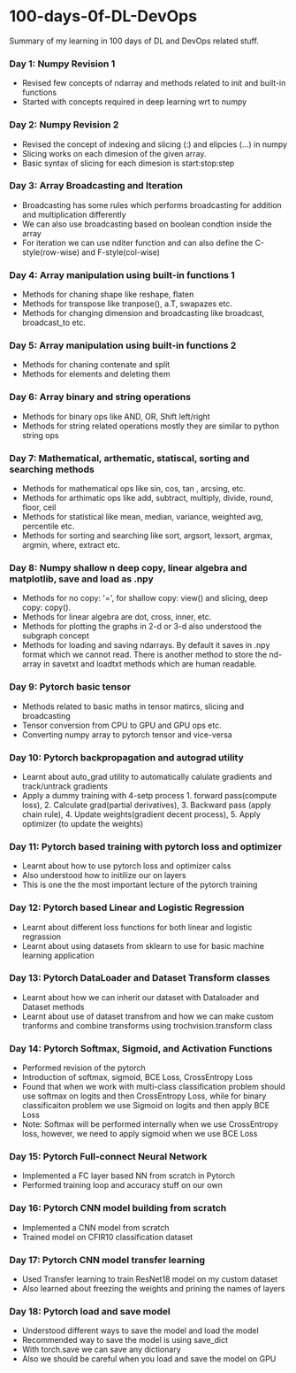 # 100-days-0f-DL-DevOps
Summary of my learning in 100 days of DL and DevOps related stuff. 

### Day 1: Numpy Revision 1  
* Revised few concepts of ndarray and methods related to init and built-in functions
* Started with concepts required in deep learning wrt to numpy  

### Day 2: Numpy Revision 2  
* Revised the concept of indexing and slicing (:) and elipcies (...) in numpy
* Slicing works on each dimesion of the given array. 
* Basic syntax of slicing for each dimesion is start:stop:step

### Day 3: Array Broadcasting and Iteration  
* Broadcasting has some rules which performs broadcasting for addition and multiplication differently  
* We can also use broadcasting based on boolean condtion inside the array   
* For iteration we can use nditer function and can also define the C-style(row-wise) and F-style(col-wise)   

### Day 4: Array manipulation using built-in functions 1  
* Methods for chaning shape like reshape, flaten 
* Methods for transpose like tranpose(), a.T, swapazes etc.   
* Methods for changing dimension and broadcasting like broadcast, broadcast_to etc.

### Day 5: Array manipulation using built-in functions 2  
* Methods for chaning contenate and split  
* Methods for elements and deleting them   

### Day 6: Array binary and string operations   
* Methods for binary ops like AND, OR, Shift left/right  
* Methods for string related operations mostly they are similar to python string ops 

### Day 7: Mathematical, arthematic, statiscal, sorting and searching methods   
* Methods for mathematical ops like sin, cos, tan , arcsing, etc.  
* Methods for arthimatic ops like add, subtract, multiply, divide, round, floor, ceil
* Methods for statistical like mean, median, variance, weighted avg, percentile etc.
* Methods for sorting and searching like sort, argsort, lexsort, argmax, argmin, where, extract etc. 

### Day 8: Numpy shallow n deep copy, linear algebra and matplotlib, save and load as .npy    
* Methods for no copy: '=', for shallow copy: view() and slicing, deep copy: copy().  
* Methods for linear algebra are dot, cross, inner, etc. 
* Methods for plotting the graphs in 2-d or 3-d also understood the subgraph concept 
* Methods for loading and saving ndarrays. By default it saves in .npy format which we cannot read. There is another method to store the nd-array in savetxt and loadtxt methods which are human readable.   

### Day 9: Pytorch basic tensor  
* Methods related to basic maths in tensor matircs, slicing and broadcasting
* Tensor conversion from CPU to GPU and GPU ops etc.
* Converting numpy array to pytorch tensor and vice-versa

### Day 10: Pytorch backpropagation and autograd utility  
* Learnt about auto_grad utility to automatically calulate gradients and track/untrack gradients 
* Apply a dummy training with 4-setp process 1. forward pass(compute loss), 2. Calculate grad(partial derivatives), 3. Backward pass (apply chain rule), 4. Update weights(gradient decent process), 5. Apply optimizer (to update the weights)

### Day 11: Pytorch based training with pytorch loss and optimizer  
* Learnt about how to use pytorch loss and optimizer calss
* Also understood how to initilize our on layers 
* This is one the the most important lecture of the pytorch training

### Day 12: Pytorch based Linear and Logistic Regression  
* Learnt about different loss functions for both linear and logistic regrassion
* Learnt about using datasets from sklearn to use for basic machine learning application

### Day 13: Pytorch DataLoader and Dataset Transform classes  
* Learnt about how we can inherit our dataset with Dataloader and Dataset methods
* Learnt about use of dataset transfrom and how we can make custom tranforms and combine transforms using trochvision.transform class 

### Day 14: Pytorch Softmax, Sigmoid, and Activation Functions  
* Performed revision of the pytorch 
* Introduction of softmax, sigmoid, BCE Loss, CrossEntropy Loss
* Found that when we work with multi-class classification problem should use softmax on logits and then CrossEntropy Loss, while for binary classificaiton problem we use Sigmoid on logits and then apply BCE Loss 
* Note: Softmax will be performed internally when we use CrossEntropy loss, however, we need to apply sigmoid when we use BCE Loss 

### Day 15: Pytorch Full-connect Neural Network
* Implemented a FC layer based NN from scratch in Pytorch
* Performed training loop and accuracy stuff on our own   

### Day 16: Pytorch CNN model building from scratch
* Implemented a CNN model from scratch
* Trained model on CFIR10 classification dataset

### Day 17: Pytorch CNN model transfer learning
* Used Transfer learning to train ResNet18 model on my custom dataset
* Also learned about freezing the weights and prining the names of layers

### Day 18: Pytorch load and save model 
* Understood different ways to save the model and load the model
* Recommended way to save the model is using save_dict
* With torch.save we can save any dictionary
* Also we should be careful when you load and save the model on GPU